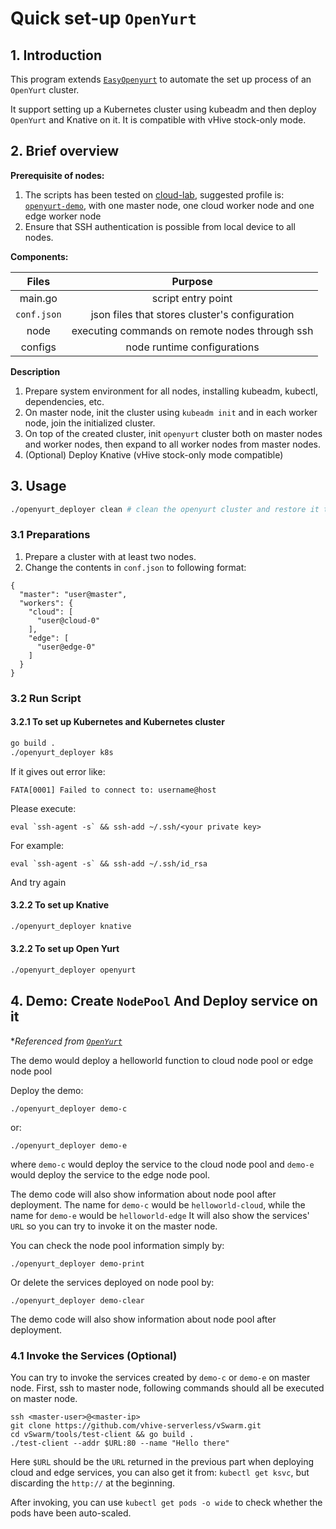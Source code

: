 # Quick set-up `OpenYurt`

## 1. Introduction

This program extends [`EasyOpenyurt`](https://github.com/flyinghorse0510/easy_openyurt) to automate the set up process of an `OpenYurt` cluster. 

It support setting up a Kubernetes cluster using kubeadm and then deploy `OpenYurt` and Knative on it. It is compatible with vHive stock-only mode.

## 2. Brief overview

**Prerequisite of nodes:**
1. The scripts has been tested on [cloud-lab](https://www.cloudlab.us/), suggested profile is: [`openyurt-demo`](https://www.cloudlab.us/p/ntu-cloud/openyurt-demo), with one master node, one cloud worker node and one edge worker node
2. Ensure that SSH authentication is possible from local device to all nodes.
 

**Components:**

|      Files      | Purpose  |
| :----------: | :---: |
| main.go | script entry point |
| `conf.json` | json files that stores cluster's configuration |
| node | executing commands on remote nodes through ssh |
| configs | node runtime configurations |

**Description**

1. Prepare system environment for all nodes, installing kubeadm, kubectl, dependencies, etc.
2. On master node, init the cluster using `kubeadm init` and in each worker node, join the initialized cluster.
3. On top of the created cluster, init `openyurt` cluster both on master nodes and worker nodes, then expand to all worker nodes from master nodes.
4. (Optional) Deploy Knative (vHive stock-only mode compatible)

## 3. Usage

```bash
./openyurt_deployer clean # clean the openyurt cluster and restore it to initial state 
```

### 3.1 Preparations 
1. Prepare a cluster with at least two nodes.
2. Change the contents in `conf.json` to following format:
```plaintext
{
  "master": "user@master",
  "workers": {
    "cloud": [
      "user@cloud-0"
    ],
    "edge": [
      "user@edge-0"
    ]
  }
}
```

### 3.2 Run Script

#### 3.2.1 To set up Kubernetes and Kubernetes cluster
```bash
go build .
./openyurt_deployer k8s
```
If it gives out error like: 
```
FATA[0001] Failed to connect to: username@host
```
Please execute:
```
eval `ssh-agent -s` && ssh-add ~/.ssh/<your private key>
```
For example:
```
eval `ssh-agent -s` && ssh-add ~/.ssh/id_rsa
```
And try again

#### 3.2.2 To set up Knative 
```bash
./openyurt_deployer knative
```

#### 3.2.2 To set up Open Yurt 
```bash
./openyurt_deployer openyurt
```

## 4. Demo: Create `NodePool` And Deploy service on it
**Referenced from [`OpenYurt`](https://openyurt.io/docs/user-manuals/workload/node-pool-management)*

The demo would deploy a helloworld function to cloud node pool or edge node pool

Deploy the demo:
```
./openyurt_deployer demo-c
```
or:
```
./openyurt_deployer demo-e
```
where `demo-c` would deploy the service to the cloud node pool and `demo-e` would deploy the service to the edge node pool.

The demo code will also show information about node pool after deployment.
The name for `demo-c` would be `helloworld-cloud`, while the name for `demo-e` would be `helloworld-edge`
It will also show the services' `URL` so you can try to invoke it on the master node.

You can check the node pool information simply by:
```
./openyurt_deployer demo-print
```
Or delete the services deployed on node pool by:
```
./openyurt_deployer demo-clear
```

The demo code will also show information about node pool after deployment.

### 4.1 Invoke the Services (Optional)
You can try to invoke the services created by `demo-c` or `demo-e` on master node.
First, ssh to master node, following commands should all be executed on master node.
```
ssh <master-user>@<master-ip>
git clone https://github.com/vhive-serverless/vSwarm.git
cd vSwarm/tools/test-client && go build .
./test-client --addr $URL:80 --name "Hello there"
```

Here `$URL` should be the `URL` returned in the previous part when deploying cloud and edge services, you can also get it from: `kubectl get ksvc`, but discarding the `http://` at the beginning.
 
After invoking, you can use `kubectl get pods -o wide` to check whether the pods have been auto-scaled.
